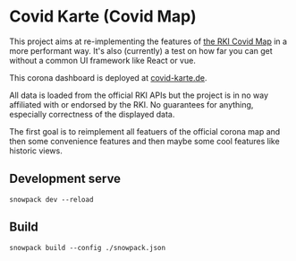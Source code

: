 # Covid Karte (Covid Map)

 This project aims at re-implementing the features of 
 [the RKI Covid Map](https://corona.rki.de) in a more performant way.
 It's also (currently) a test on how far you can get without a 
 common UI framework like React or vue. 
 
 This corona dashboard is deployed at
 [covid-karte.de](https://covid-karte.de).

 All data is loaded from the official RKI APIs but the project
 is in no way affiliated with or endorsed by the RKI. No guarantees
 for anything, especially correctness of the displayed data.

The first goal is to reimplement all featuers of the official corona
map and then some convenience features and then maybe some cool
features like historic views.

## Development serve
`snowpack dev --reload`

## Build
`snowpack build --config ./snowpack.json`

